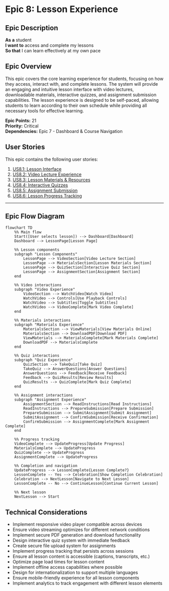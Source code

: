 # Epic 8: Lesson Experience

## Epic Description

**As a** student  
**I want to** access and complete my lessons  
**So that** I can learn effectively at my own pace

## Epic Overview

This epic covers the core learning experience for students, focusing on how they access, interact with, and complete lessons. The system will provide an engaging and intuitive lesson interface with video lectures, downloadable materials, interactive quizzes, and assignment submission capabilities. The lesson experience is designed to be self-paced, allowing students to learn according to their own schedule while providing all necessary tools for effective learning.

**Epic Points:** 21  
**Priority:** Critical  
**Dependencies:** Epic 7 - Dashboard & Course Navigation

## User Stories

This epic contains the following user stories:

1. [US8.1: Lesson Interface](./us8.1-lesson-interface.md)
2. [US8.2: Video Lecture Experience](./us8.2-video-lecture-experience.md)
3. [US8.3: Lesson Materials & Resources](./us8.3-lesson-materials-resources.md)
4. [US8.4: Interactive Quizzes](./us8.4-interactive-quizzes.md)
5. [US8.5: Assignment Submission](./us8.5-assignment-submission.md)
6. [US8.6: Lesson Progress Tracking](./us8.6-lesson-progress-tracking.md)

---

## Epic Flow Diagram

```mermaid
flowchart TD
    %% Main flow
    Start([User selects lesson]) --> Dashboard[Dashboard]
    Dashboard --> LessonPage[Lesson Page]

    %% Lesson components
    subgraph "Lesson Components"
        LessonPage --> VideoSection[Video Lecture Section]
        LessonPage --> MaterialsSection[Lesson Materials Section]
        LessonPage --> QuizSection[Interactive Quiz Section]
        LessonPage --> AssignmentSection[Assignment Section]
    end

    %% Video interactions
    subgraph "Video Experience"
        VideoSection --> WatchVideo[Watch Video]
        WatchVideo --> Controls[Use Playback Controls]
        WatchVideo --> Subtitles[Toggle Subtitles]
        WatchVideo --> VideoComplete[Mark Video Complete]
    end

    %% Materials interactions
    subgraph "Materials Experience"
        MaterialsSection --> ViewMaterials[View Materials Online]
        MaterialsSection --> DownloadPDF[Download PDF]
        ViewMaterials --> MaterialsComplete[Mark Materials Complete]
        DownloadPDF --> MaterialsComplete
    end

    %% Quiz interactions
    subgraph "Quiz Experience"
        QuizSection --> TakeQuiz[Take Quiz]
        TakeQuiz --> AnswerQuestions[Answer Questions]
        AnswerQuestions --> Feedback[Receive Feedback]
        Feedback --> QuizResults[Review Results]
        QuizResults --> QuizComplete[Mark Quiz Complete]
    end

    %% Assignment interactions
    subgraph "Assignment Experience"
        AssignmentSection --> ReadInstructions[Read Instructions]
        ReadInstructions --> PrepareSubmission[Prepare Submission]
        PrepareSubmission --> SubmitAssignment[Submit Assignment]
        SubmitAssignment --> ConfirmSubmission[Receive Confirmation]
        ConfirmSubmission --> AssignmentComplete[Mark Assignment Complete]
    end

    %% Progress tracking
    VideoComplete --> UpdateProgress[Update Progress]
    MaterialsComplete --> UpdateProgress
    QuizComplete --> UpdateProgress
    AssignmentComplete --> UpdateProgress

    %% Completion and navigation
    UpdateProgress --> LessonComplete{Lesson Complete?}
    LessonComplete -- Yes --> Celebration[Show Completion Celebration]
    Celebration --> NextLesson[Navigate to Next Lesson]
    LessonComplete -- No --> ContinueLesson[Continue Current Lesson]

    %% Next lesson
    NextLesson --> Start
```

## Technical Considerations

- Implement responsive video player compatible across devices
- Ensure video streaming optimizes for different network conditions
- Implement secure PDF generation and download functionality
- Design interactive quiz system with immediate feedback
- Create secure file upload system for assignments
- Implement progress tracking that persists across sessions
- Ensure all lesson content is accessible (captions, transcripts, etc.)
- Optimize page load times for lesson content
- Implement offline access capabilities where possible
- Design for internationalization to support multiple languages
- Ensure mobile-friendly experience for all lesson components
- Implement analytics to track engagement with different lesson elements
